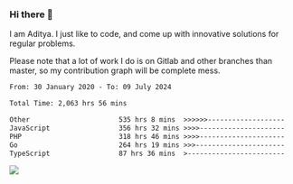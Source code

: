 ### Hi there 👋

I am Aditya. I just like to code, and come up with innovative solutions for regular problems.

Please note that a lot of work I do is on Gitlab and other branches than master, so my contribution graph will be complete mess.

<!--START_SECTION:waka-->

```txt
From: 30 January 2020 - To: 09 July 2024

Total Time: 2,063 hrs 56 mins

Other                      535 hrs 8 mins  >>>>>>-------------------   25.93 %
JavaScript                 356 hrs 32 mins >>>>---------------------   17.27 %
PHP                        318 hrs 46 mins >>>>---------------------   15.44 %
Go                         264 hrs 19 mins >>>----------------------   12.81 %
TypeScript                 87 hrs 36 mins  >------------------------   04.24 %
```

<!--END_SECTION:waka-->

![](https://komarev.com/ghpvc/?username=BrainBuzzer)
